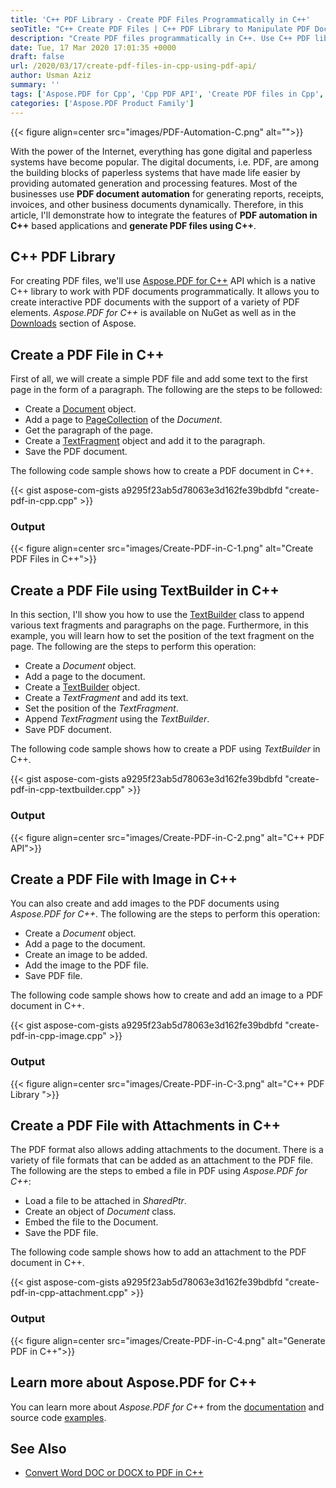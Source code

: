 ```yaml
---
title: 'C++ PDF Library - Create PDF Files Programmatically in C++'
seoTitle: "C++ Create PDF Files | C++ PDF Library to Manipulate PDF Documents"
description: "Create PDF files programmatically in C++. Use C++ PDF library for creating, manipulating or converting PDF documents in C++ applications."
date: Tue, 17 Mar 2020 17:01:35 +0000
draft: false
url: /2020/03/17/create-pdf-files-in-cpp-using-pdf-api/
author: Usman Aziz
summary: ''
tags: ['Aspose.PDF for Cpp', 'Cpp PDF API', 'Create PDF files in Cpp', 'Create PDFs Dynamically']
categories: ['Aspose.PDF Product Family']
---
```




{{< figure align=center src="images/PDF-Automation-C.png" alt="">}}


With the power of the Internet, everything has gone digital and paperless systems have become popular. The digital documents, i.e. PDF, are among the building blocks of paperless systems that have made life easier by providing automated generation and processing features. Most of the businesses use **PDF document automation** for generating reports, receipts, invoices, and other business documents dynamically. Therefore, in this article, I'll demonstrate how to integrate the features of **PDF automation in C++** based applications and **generate PDF files using C++**.

## C++ PDF Library

For creating PDF files, we'll use [Aspose.PDF for C++][1] API which is a native C++ library to work with PDF documents programmatically. It allows you to create interactive PDF documents with the support of a variety of PDF elements. _Aspose.PDF for C++_ is available on NuGet as well as in the [Downloads][2] section of Aspose.

## Create a PDF File in C++

First of all, we will create a simple PDF file and add some text to the first page in the form of a paragraph. The following are the steps to be followed:

*   Create a [Document][3] object.
*   Add a page to [PageCollection][4] of the _Document_.
*   Get the paragraph of the page.
*   Create a [TextFragment][5] object and add it to the paragraph.
*   Save the PDF document.

The following code sample shows how to create a PDF document in C++.

{{< gist aspose-com-gists a9295f23ab5d78063e3d162fe39bdbfd "create-pdf-in-cpp.cpp" >}}

### Output



{{< figure align=center src="images/Create-PDF-in-C-1.png" alt="Create PDF Files in C++">}}


## Create a PDF File using TextBuilder in C++

In this section, I'll show you how to use the [TextBuilder][6] class to append various text fragments and paragraphs on the page. Furthermore, in this example, you will learn how to set the position of the text fragment on the page. The following are the steps to perform this operation:

*   Create a _Document_ object.
*   Add a page to the document.
*   Create a [TextBuilder][7] object.
*   Create a _TextFragment_ and add its text.
*   Set the position of the _TextFragment_.
*   Append _TextFragment_ using the _TextBuilder_.
*   Save PDF document.

The following code sample shows how to create a PDF using _TextBuilder_ in C++.

{{< gist aspose-com-gists a9295f23ab5d78063e3d162fe39bdbfd "create-pdf-in-cpp-textbuilder.cpp" >}}

### Output



{{< figure align=center src="images/Create-PDF-in-C-2.png" alt="C++ PDF API">}}


## Create a PDF File with Image in C++

You can also create and add images to the PDF documents using _Aspose.PDF for C++_. The following are the steps to perform this operation:

*   Create a _Document_ object.
*   Add a page to the document.
*   Create an image to be added.
*   Add the image to the PDF file.
*   Save PDF file.

The following code sample shows how to create and add an image to a PDF document in C++.

{{< gist aspose-com-gists a9295f23ab5d78063e3d162fe39bdbfd "create-pdf-in-cpp-image.cpp" >}}

### Output



{{< figure align=center src="images/Create-PDF-in-C-3.png" alt="C++ PDF Library ">}}


## Create a PDF File with Attachments in C++

The PDF format also allows adding attachments to the document. There is a variety of file formats that can be added as an attachment to the PDF file. The following are the steps to embed a file in PDF using _Aspose.PDF for C++_:

*   Load a file to be attached in _SharedPtr<FileSpecification>_.
*   Create an object of _Document_ class.
*   Embed the file to the Document.
*   Save the PDF file.

The following code sample shows how to add an attachment to the PDF document in C++.

{{< gist aspose-com-gists a9295f23ab5d78063e3d162fe39bdbfd "create-pdf-in-cpp-attachment.cpp" >}}

### Output



{{< figure align=center src="images/Create-PDF-in-C-4.png" alt="Generate PDF in C++">}}


## Learn more about Aspose.PDF for C++

You can learn more about _Aspose.PDF for C++_ from the [documentation][8] and source code [examples][9].

## See Also

*   [Convert Word DOC or DOCX to PDF in C++][10]




[1]: https://products.aspose.com/pdf/cpp
[2]: https://downloads.aspose.com/pdf/cpp
[3]: https://apireference.aspose.com/cpp/pdf/class/aspose.pdf.document/
[4]: https://apireference.aspose.com/cpp/pdf/class/aspose.pdf.page_collection/
[5]: https://apireference.aspose.com/cpp/pdf/class/aspose.pdf.text.text_fragment/
[6]: https://apireference.aspose.com/cpp/pdf/class/aspose.pdf.text.text_builder/
[7]: https://apireference.aspose.com/cpp/pdf/class/aspose.pdf.text.text_builder/
[8]: https://docs.aspose.com/
[9]: https://github.com/aspose-pdf/Aspose.PDF-for-C/
[10]: https://blog.aspose.com/2020/04/10/convert-word-doc-or-docx-to-pdf-in-cpp/





